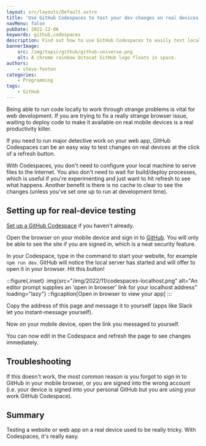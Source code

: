 ```yaml
---
layout: src/layouts/Default.astro
title: 'Use GitHub Codespaces to test your dev changes on real devices'
navMenu: false
pubDate: 2022-12-06
keywords: github,codespaces
description: Find out how to use GitHub Codespaces to easily test local changes on a real mobile device.
bannerImage:
    src: /img/topic/github/github-universe.png
    alt: A chrome rainbow Octocat GitHub logo floats in space.
authors:
    - steve-fenton
categories:
    - Programming
tags:
    - GitHub
---
```


Being able to run code locally to work through strange problems is vital for web development. If you are trying to fix a really strange browser issue, waiting to deploy code to make it available on real mobile devices is a real productivity killer.

If you need to run major detective work on your web app, GitHub Codespaces can be an easy way to test changes on real devices at the click of a refresh button.

With Codespaces, you don't need to configure your local machine to serve files to the Internet. You also don't need to wait for build/deploy processes, which is useful if you're experimenting and just want to hit refresh to see what happens. Another benefit is there is no cache to clear to see the changes (unless you've set one up to run at development time).

## Setting up for real-device testing

[Set up a GitHub Codespace](https://www.stevefenton.co.uk/blog/2022/11/github-codespaces/) if you haven't already.

Open the browser on your mobile device and sign in to [GitHub](https://github.com/). You will only be able to see the site if you are signed in, which is a neat security feature.

In your Codespace, type in the command to start your website, for example `npm run dev`. GitHub will notice the local server has started and will offer to open it in your browser. Hit this button!

:::figure{.inset}
:img{src="/img/2022/11/codespaces-localhost.png" alt="An editor prompt supplies an 'open in browser' link for your localhost address" loading="lazy"}
::figcaption[Open in browser to view your app]
:::

Copy the address of this page and message it to yourself (apps like Slack let you instant-message yourself).

Now on your mobile device, open the link you messaged to yourself.

You can now edit in the Codespace and refresh the page to see changes immediately.

## Troubleshooting

If this doesn't work, the most common reason is you forgot to sign in to GitHub in your mobile browser, or you are signed into the wrong account (i.e. your device is signed into your personal GitHub but you are using your work GitHub Codespace).

## Summary

Testing a website or web app on a real device used to be really tricky. With Codespaces, it's really easy.


